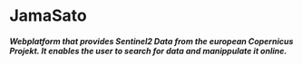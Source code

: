 # JamaSato
##### Webplatform that provides Sentinel2 Data from the european Copernicus Projekt. It enables the user to search for data and manippulate it online. 

